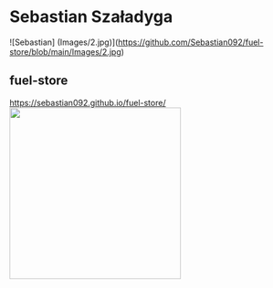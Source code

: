 # Sebastian Szaładyga

![Sebastian] (Images/2.jpg)](https://github.com/Sebastian092/fuel-store/blob/main/Images/2.jpg)

## fuel-store

https://sebastian092.github.io/fuel-store/
<img src=".https://github.com/Sebastian092/fuel-store/blob/main/Images/2.jpg" width= 300 height =300>

